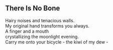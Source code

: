 There Is No Bone
----------------
Hairy noises and tenacious walls.  
My original hand transforms you always.  
A finger and a mouth  
crystallizing the moonlight evening.  
Carry me onto your bicycle - the kiwi of my dew -  
